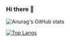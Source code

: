 ### Hi there 👋

<!--
**zhang0xf/zhang0xf** is a ✨ _special_ ✨ repository because its `README.md` (this file) appears on your GitHub profile.

Here are some ideas to get you started:

- 🔭 I’m currently working on ...
- 🌱 I’m currently learning ...
- 👯 I’m looking to collaborate on ...
- 🤔 I’m looking for help with ...
- 💬 Ask me about ...
- 📫 How to reach me: ...
- 😄 Pronouns: ...
- ⚡ Fun fact: ...
-->

![Anurag's GitHub stats](https://github-readme-stats.vercel.app/api?username=zhang0xf&show_icons=true&theme=dracula)

[![Top Langs](https://github-readme-stats.vercel.app/api/top-langs/?username=zhang0xf)](https://github.com/anuraghazra/github-readme-stats)


